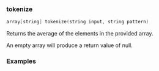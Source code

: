 ### tokenize

```c++
array[string] tokenize(string input, string pattern)
```

Returns the average of the elements in the provided array.

An empty array will produce a return value of null.

### Examples


